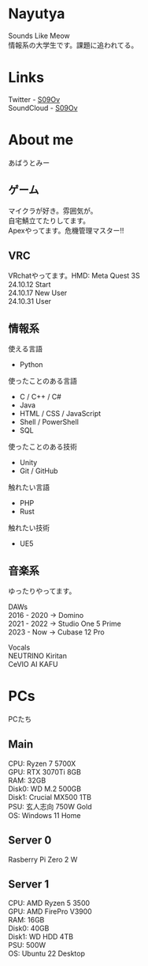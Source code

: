 # Nayutya  
Sounds Like Meow  
情報系の大学生です。課題に追われてる。  

# Links
Twitter - [S09Ov](https://x.com/S09Ov)  
SoundCloud - [S09Ov](https://soundcloud.com/s09ov)  

# About me
あばうとみー  

## ゲーム
マイクラが好き。雰囲気が。  
自宅鯖立てたりしてます。  
Apexやってます。危機管理マスター!!  

## VRC
VRchatやってます。HMD: Meta Quest 3S  
24.10.12 Start  
24.10.17 New User  
24.10.31 User  

## 情報系  
使える言語  
- Python  

使ったことのある言語  
- C / C++ / C#
- Java
- HTML / CSS / JavaScript
- Shell / PowerShell
- SQL  

使ったことのある技術
- Unity  
- Git / GitHub  

触れたい言語
- PHP
- Rust

触れたい技術
- UE5

## 音楽系  
ゆったりやってます。  

DAWs  
2016 - 2020 → Domino  
2021 - 2022 → Studio One 5 Prime  
2023 - Now → Cubase 12 Pro  

Vocals  
NEUTRINO Kiritan  
CeVIO AI KAFU  

# PCs
PCたち
## Main
CPU: Ryzen 7 5700X  
GPU: RTX 3070Ti 8GB  
RAM: 32GB  
Disk0: WD M.2 500GB  
Disk1: Crucial MX500 1TB  
PSU: 玄人志向 750W Gold  
OS: Windows 11 Home  

## Server 0
Rasberry Pi Zero 2 W  

## Server 1
CPU: AMD Ryzen 5 3500  
GPU: AMD FirePro V3900  
RAM: 16GB  
Disk0: 40GB  
Disk1: WD HDD 4TB  
PSU: 500W  
OS: Ubuntu 22 Desktop  
